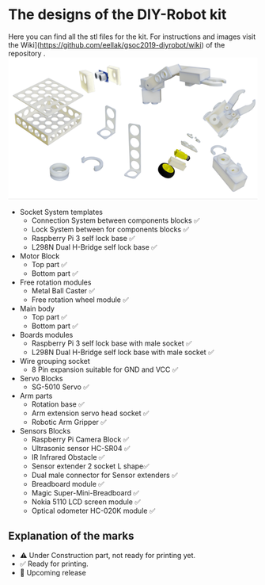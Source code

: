 # The designs of the DIY-Robot kit

Here you can find all the stl files for the kit. For instructions and images visit the Wiki](https://github.com/eellak/gsoc2019-diyrobot/wiki)  of the repository . 
![components](../assets/images/components.png)

* Socket System templates 
  * Connection System between components blocks :white_check_mark:
  * Lock System between for components blocks :white_check_mark:
  * Raspberry Pi 3 self lock base :white_check_mark:
  * L298N Dual H-Bridge self lock base :white_check_mark:
* Motor Block 
  * Top part :white_check_mark:
  * Bottom part :white_check_mark:
* Free rotation modules
  * Metal Ball Caster :white_check_mark:
  * Free rotation wheel module :white_check_mark:
* Main body 
  * Top part :white_check_mark:
  * Bottom part :white_check_mark:
* Boards modules
  * Raspberry Pi 3 self lock base with male socket :white_check_mark:
  * L298N Dual H-Bridge self lock base with male socket :white_check_mark:
* Wire grouping socket 
  * 8 Pin expansion suitable for GND and VCC  :white_check_mark:
* Servo Blocks
  * SG-5010 Servo :white_check_mark:
* Arm parts
  * Rotation base :white_check_mark:
  * Arm extension servo head socket :white_check_mark:
  * Robotic Arm Gripper :white_check_mark:
* Sensors Blocks
  * Raspberry Pi Camera Block :white_check_mark:
  * Ultrasonic sensor HC-SR04 :white_check_mark:
  * IR Infrared Obstacle :white_check_mark:
  * Sensor extender 2 socket L shape:white_check_mark:
  * Dual male connector for Sensor extenders :white_check_mark:
  * Breadboard module :white_check_mark:
  * Magic Super-Mini-Breadboard :white_check_mark:
  * Nokia 5110 LCD screen module :white_check_mark:
  * Optical odometer HC-020K module :white_check_mark:


## Explanation of the marks
* :warning: Under Construction part, not ready for printing yet.
* :white_check_mark: Ready for printing.
* :construction: Upcoming release
